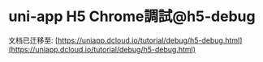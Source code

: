 # uni-app H5 Chrome調試@h5-debug

文档已迁移至: [https://uniapp.dcloud.io/tutorial/debug/h5-debug.html](https://uniapp.dcloud.io/tutorial/debug/h5-debug.html)